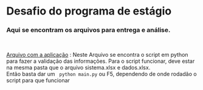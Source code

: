# Desafio do programa de estágio

</div>

### Aqui se encontram os arquivos para entrega e análise.
<br>

[Arquivo com a aplicação](https://github.com/rafaelkabata/desafio-estagio-engdados/blob/main/Entregaveis/main.py) : Neste Arquivo se encontra o script em python para fazer a validação das informações.
Para o script funcionar, deve estar na mesma pasta que o arquivo sistema.xlsx e dados.xlsx.
<br>
Então basta dar um  ``` python main.py``` ou F5, dependendo de onde rodadão o script para que funcionar


